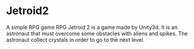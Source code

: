 # Jetroid2
A simple RPG game
RPG Jetroid 2 is a game made by Unity3d. It is an astronaut that must overcome some obstacles with aliens and spikes. The astronaut collect crystals in order to
go to the next level.
